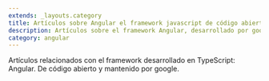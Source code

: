 ```yaml
---
extends: _layouts.category
title: Artículos sobre Angular el framework javascript de código abierto de Google.
description: Artículos sobre el framework Angular, desarrollado por google y desarrollado en TypeScript y que permite no solo interaccionar con el navegador, sino también con el servidor pudiendo desarrollar proyectos completos con él.
category: angular
---
```


Artículos relacionados con el framework desarrollado en TypeScript: Angular. De código abierto y mantenido por google.
